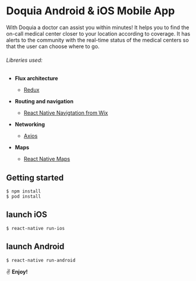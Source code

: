 # Doquia Android & iOS Mobile App
With Doquia a doctor can assist you within minutes! It helps you to find the on-call medical center closer to your location according to coverage. It has alerts to the community with the real-time status of the medical centers so that the user can choose where to go.

###### Libreries used:

- **Flux architecture**
  -  [Redux](https://redux.js.org/introduction) 
  
- **Routing and navigation**
  -  [React Native Navigtation from Wix](https://github.com/wix/react-native-navigation)   
  
- **Networking**
  -  [Axios](https://github.com/axios/axios)   

- **Maps**
  -  [React Native Maps](https://github.com/react-community/react-native-maps)   

## Getting started
```
$ npm install
$ pod install
```

## launch iOS
``$ react-native run-ios``

## launch Android
``$ react-native run-android``

:v: **Enjoy!**


